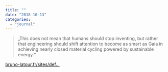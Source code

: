```yaml
---
title: ""
date: "2018-10-13"
categories: 
  - "journal"
---
```


> „This does not mean that humans should stop inventing, but rather that engineering should shift attention to become as smart as Gaia in achieving nearly closed material cycling powered by sustainable energy.“

[bruno-latour.fr/sites/def...](http://bruno-latour.fr/sites/default/files/158-SCIENCE_LENTON-pdf.pdf)
